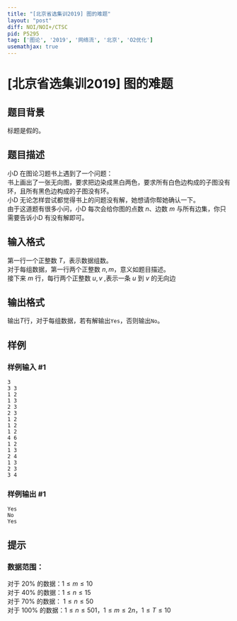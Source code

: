 ```yaml
---
title: "[北京省选集训2019] 图的难题"
layout: "post"
diff: NOI/NOI+/CTSC
pid: P5295
tag: ['图论', '2019', '网络流', '北京', 'O2优化']
usemathjax: true
---
```


# [北京省选集训2019] 图的难题
## 题目背景

标题是假的。
## 题目描述

小D 在图论习题书上遇到了一个问题：  
书上画出了一张无向图，要求把边染成黑白两色，要求所有白色边构成的子图没有环，且所有黑色边构成的子图没有环。  
小D 无论怎样尝试都觉得书上的问题没有解，她想请你帮她确认一下。  
由于这道题有很多小问，小D 每次会给你图的点数 $n$、边数 $m$ 与所有边集，你只需要告诉小D 有没有解即可。
## 输入格式

第一行一个正整数 $T$，表示数据组数。  
对于每组数据，第一行两个正整数 $n,m$，意义如题目描述。  
接下来 $m$ 行，每行两个正整数 $u,v$ ,表示一条 $u$ 到 $v$ 的无向边
## 输出格式

输出$T$行，对于每组数据，若有解输出`Yes`，否则输出`No`。
## 样例

### 样例输入 #1
```
3
3 3
1 2
1 3
2 3
2 3
1 2
1 2
1 2
4 6
1 2
1 3
2 4
1 3
2 3
3 4
```
### 样例输出 #1
```
Yes
No
Yes
```
## 提示

### 数据范围：  
对于 $20\%$ 的数据：$1\le m \le 10$  
对于 $40\%$ 的数据：$1\le n \le 15$  
对于 $70\%$ 的数据： $1\le n \le 50$  
对于 $100\%$ 的数据：$1\le n \le 501$，$1\le m \le 2n$，$1\le T \le 10$
